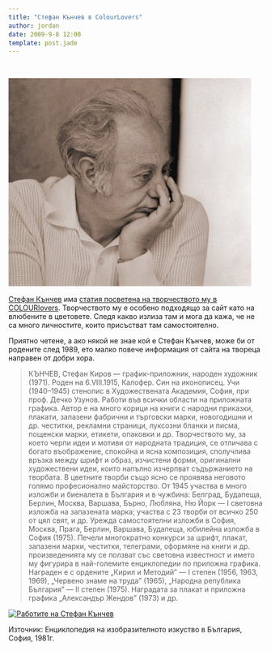 ```yaml
---
title: "Стефан Кънчев в ColourLovers"
author: jordan
date: 2009-9-8 12:00
template: post.jade
---
```


 

![](tenio-04.jpg)

[Стефан Кънчев](http://www.stefankanchev.com) има [статия посветена на
творчеството му в
COLOURlovers](http://www.colourlovers.com/blog/2009/09/07/the-colors-of-stefan-kanchev).
Творчеството му е особено подходящо за сайт като на влюбените в
цветовете. Следя какво излиза там и мога да кажа, че не са много
личностите, които присъстват там самостоятелно.

Приятно четене, а ако някой не знае кой е Стефан Кънчев, може би от
родените след 1989, ето малко повече информация от сайта на твореца
направен от добри хора.

> КЪНЧЕВ, Стефан Киров — график-приложник, народен художник (1971).
> Роден на 6.VIII.1915, Калофер. Син на иконописец. Учи (1940–1945)
> стенопис в Художествената Академия, София, при проф. Дечко Узунов.
> Работи във всички области на приложната графика. Автор е на много
> корици на книги с народни приказки, плакати, запазени фабрични и
> търговски марки, новогодишни и др. честитки, рекламни страници,
> луксозни бланки и писма, пощенски марки, етикети, опаковки и др.
> Творчеството му, за което черпи идеи и мотиви от народната традиция,
> се отличава с богато въображение, спокойна и ясна композиция,
> сполучлива връзка между шрифт и образ, изчистени форми, оригинални
> художествени идеи, които напълно изчерпват съдържанието на творбата. В
> цветните творби също ясно се проявява неговото голямо професионално
> майсторство. От 1945 участва в много изложби и биеналета в България и
> в чужбина: Белград, Будапеща, Берлин, Москва, Варшава, Бърно, Любляна,
> Ню Йорк — I световна изложба на запазената марка; участва с 23 творби
> от всичко 250 от цял свят, и др. Урежда самостоятелни изложби в София,
> Москва, Прага, Берлин, Варшава, Будапеща, юбилейна изложба в София
> (1975). Печели многократно конкурси за шрифт, плакат, запазени марки,
> честитки, телеграми, оформяне на книги и др. произведенията му се
> ползват със световна известност и името му фигурира в най-големите
> енциклопедии по приложна графика. Награден е с ордените „Кирил и
> Методий” — I степен (1956, 1963, 1969), „Червено знаме на труда”
> (1965), „Народна република България” — II степен (1975). Наградата за
> плакат и приложна графика „Александър Жендов” (1973) и др.

[![Работите на Стефан
Кънчев](Stefan_Kanchev.jpg)](Stefan_Kanchev.jpg)

Източник: Енциклопедия на изобразителното изкуство в България, София,
1981г.
